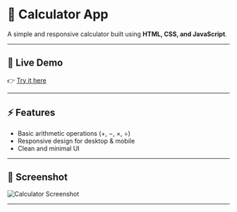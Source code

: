 # 🧮 Calculator App

A simple and responsive calculator built using **HTML, CSS, and JavaScript**.  

---

## 🔗 Live Demo
👉 [Try it here](https://yourusername.github.io/calculator/)  

---

## ⚡ Features
- Basic arithmetic operations (+, −, ×, ÷)  
- Responsive design for desktop & mobile  
- Clean and minimal UI  

---

## 📸 Screenshot
![Calculator Screenshot](./screenshot.png)

---

